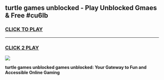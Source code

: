 
## turtle games unblocked - Play Unblocked Gmaes & Free #cu6lb
<h3>
<a href="https://news.freeplayer.one?title=turtle_games_unblocked&ref=03M">CLICK TO PLAY</a></h3>
<hr>

<h3>
<a href="https://news.freeplayer.one?title=turtle_games_unblocked&ref=03M">CLICK 2 PLAY</a>
  
</h3>

<a href="https://news.freeplayer.one?title=turtle_games_unblocked&ref=03M"><img src="https://clearcache.store/games.png"></a>


**turtle games unblocked games unblocked: Your Gateway to Fun and Accessible Online Gaming**
